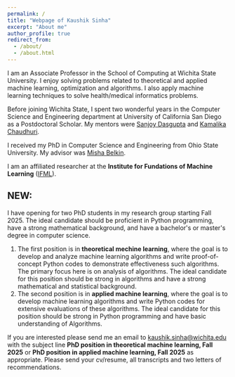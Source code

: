 ```yaml
---
permalink: /
title: "Webpage of Kaushik Sinha"
excerpt: "About me"
author_profile: true
redirect_from: 
  - /about/
  - /about.html
---
```



I am an Associate Professor in the School of Computing at Wichita State University. I enjoy solving problems related to theoretical and applied machine learning, optimization and algorithms. I also apply machine learning techniques to solve health/medical informatics problems. 

Before joining Wichita State, I spent two wonderful years in the Computer Science and Engineering department at University of California San Diego as a Postdoctoral Scholar. My mentors were [Sanjoy Dasgupta](https://cseweb.ucsd.edu/~dasgupta/) and [Kamalika Chaudhuri](http://cseweb.ucsd.edu/~kamalika/).

I received my PhD in Computer Science and Engineering from Ohio State University. My advisor was [Misha Belkin](http://web.cse.ohio-state.edu/~belkin.8/).

I am an affiliated researcher at the **Institute for Fundations of Machine Learning** ([IFML](https://ml.utexas.edu/ifml)).


## NEW:
<!--1. I have an opening for an MS thesis/project student in my research group starting Fall 2021. Ideal candidate should have already taken Machine Learning/Deep Learning class. Funding for this position is available through Graduate Teaching Assistatship. Interested candidates should email me their resume/cv.-->
I have opening for two PhD students in my research group starting Fall 2025. The ideal candidate should be proficient in Python programming, have a strong mathematical background, and have a bachelor's or master's degree in computer science. 

1. The first position is in **theoretical mechine learning**, where the goal is to develop and analyze machine learning algorithms and write proof-of-concept Python codes to demonstrate effectiveness such algorithms. The primary focus here is on analysis of algorithms. The ideal candidate for this position should be strong in algorithms and have a strong mathematical and statistical background.
2. The second position is in **applied machine learning**, where the goal is to develop machine learning algorithms and write Python codes for extensive evaluations of these algorithms. The ideal candidate for this position should be strong in Python programming and have basic understanding of Algorithms.

If you are interested please send me an email to kaushik.sinha@wichita.edu with the subject line **PhD position in theoretical machine learning, Fall 2025**  or **PhD position in applied machine learning, Fall 2025** as appropriate. Please send your cv/resume, all transcripts and two letters of recommendations.
<!--[Details here](https://github.com/kaushik-sinha/kaushik-sinha.github.io/files/5541214/phd_position_ad.pdf)-->

<br>
<!--Check out my [Machine Learning Club channel.](https://www.youtube.com/@machinelearningclub)-->

